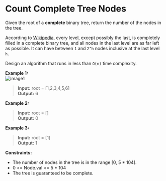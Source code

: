 # Count Complete Tree Nodes

Given the root of a **complete** binary tree, return the number of the nodes in the tree.

According to [Wikipedia](https://en.wikipedia.org/wiki/Binary_tree#Types_of_binary_trees), every level, except possibly the last, is completely filled in a complete binary tree, and all nodes in the last level are as far left as possible. It can have between `1` and `2^h` nodes inclusive at the last level `h`.

Design an algorithm that runs in less than `O(n)` time complexity.

 

**Example 1:**  
![image1](https://assets.leetcode.com/uploads/2021/01/14/complete.jpg)
>  **Input:** root = [1,2,3,4,5,6]  
>  **Output:** 6  

**Example 2:**  
>  **Input:** root = []  
>  **Output:** 0  

**Example 3:**  
>  **Input:** root = [1]  
>  **Output:** 1  
 

**Constraints:**  
  * The number of nodes in the tree is in the range [0, 5 * 104].
  * 0 <= Node.val <= 5 * 104
  * The tree is guaranteed to be complete.
